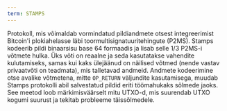 ```yaml
---
term: STAMPS
---
```


Protokoll, mis võimaldab vormindatud pildiandmete otsest integreerimist Bitcoin'i plokiahelasse läbi toormultisignatuuritehingute (P2MS). Stamps kodeerib pildi binaarsisu base 64 formaadis ja lisab selle 1/3 P2MS-i võtmete hulka. Üks võti on reaalne ja seda kasutatakse vahendite kulutamiseks, samas kui kaks ülejäänud on näilised võtmed (nende vastav privaatvõti on teadmata), mis talletavad andmeid. Andmete kodeerimine otse avalike võtmetena, mitte `OP_RETURN` väljundite kasutamisega, muudab Stamps protokolli abil salvestatud pildid eriti töömahukaks sõlmede jaoks. See meetod loob märkimisväärselt mitu UTXO-d, mis suurendab UTXO kogumi suurust ja tekitab probleeme täissõlmedele.
